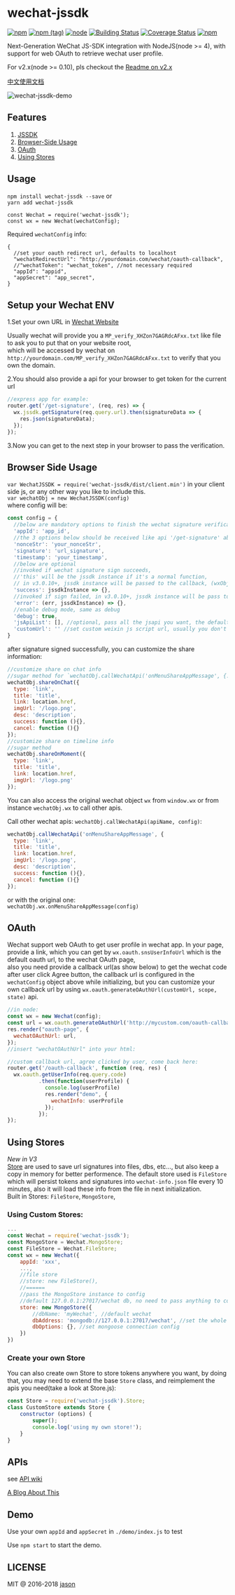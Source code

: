 # wechat-jssdk
[![npm](https://img.shields.io/npm/v/wechat-jssdk.svg)](https://www.npmjs.com/package/wechat-jssdk)
[![npm (tag)](https://img.shields.io/npm/v/wechat-jssdk/next.svg)](https://www.npmjs.com/package/wechat-jssdk)
[![node](https://img.shields.io/node/v/wechat-jssdk.svg)](https://nodejs.org/)
[![Building Status](https://travis-ci.org/JasonBoy/wechat-jssdk.svg?branch=master)](https://travis-ci.org/JasonBoy/wechat-jssdk)
[![Coverage Status](https://coveralls.io/repos/github/JasonBoy/wechat-jssdk/badge.svg?branch=master)](https://coveralls.io/github/JasonBoy/wechat-jssdk?branch=master)
[![npm](https://img.shields.io/npm/l/wechat-jssdk.svg)](https://www.npmjs.com/package/wechat-jssdk)


Next-Generation WeChat JS-SDK integration with NodeJS(node >= 4),
with support for web OAuth to retrieve wechat user profile.

For v2.x(node >= 0.10), pls checkout the [Readme on v2.x](https://github.com/JasonBoy/wechat-jssdk/tree/2.x)

[中文使用文档](https://github.com/JasonBoy/wechat-jssdk/wiki/%E4%B8%AD%E6%96%87%E4%BD%BF%E7%94%A8%E6%96%87%E6%A1%A3)

![wechat-jssdk-demo](https://raw.githubusercontent.com/JasonBoy/wechat-jssdk/master/demo/wechat-jssdk-demo.gif)

## Features

  1. [JSSDK](#setup-your-wechat-env)
  1. [Browser-Side Usage](#browser-side-usage)
  1. [OAuth](#oauth)
  1. [Using Stores](#using-stores)

## Usage

`npm install wechat-jssdk --save` or    
`yarn add wechat-jssdk`  

```
const Wechat = require('wechat-jssdk');
const wx = new Wechat(wechatConfig);
```

Required `wechatConfig` info:  

```
{
  //set your oauth redirect url, defaults to localhost
  "wechatRedirectUrl": "http://yourdomain.com/wechat/oauth-callback",
  //"wechatToken": "wechat_token", //not necessary required
  "appId": "appid",
  "appSecret": "app_secret",
}
```

## Setup your Wechat ENV  
1.Set your own URL in [Wechat Website](https://mp.weixin.qq.com)  
  
  Usually wechat will provide you a `MP_verify_XHZon7GAGRdcAFxx.txt` like file to ask you to put that on your website root,  
  which will be accessed by wechat on `http://yourdomain.com/MP_verify_XHZon7GAGRdcAFxx.txt` to verify that you own the domain.
  
2.You should also provide a api for your browser to get token for the current url  

  ```javascript
  //express app for example:
  router.get('/get-signature', (req, res) => {
    wx.jssdk.getSignature(req.query.url).then(signatureData => {
      res.json(signatureData);
    });  
  });
  ```
3.Now you can get to the next step in your browser to pass the verification.


## Browser Side Usage
`var WechatJSSDK = require('wechat-jssdk/dist/client.min')`
in your client side js, or any other way you like to include this.  
`var wechatObj = new WechatJSSDK(config)`  
where config will be:

```javascript
const config = {
  //below are mandatory options to finish the wechat signature verification
  'appId': 'app_id',
  //the 3 options below should be received like api '/get-signature' above
  'nonceStr': 'your_nonceStr',
  'signature': 'url_signature',
  'timestamp': 'your_timestamp',
  //below are optional
  //invoked if wechat signature sign succeeds,
  //'this' will be the jssdk instance if it's a normal function, 
  // in v3.0.10+, jssdk instance will be passed to the callback, (wxObj) => {}
  'success': jssdkInstance => {},
  //invoked if sign failed, in v3.0.10+, jssdk instance will be pass to the func, (err, wxObj) => {}
  'error': (err, jssdkInstance) => {},
  //enable debug mode, same as debug
  'debug': true,
  'jsApiList': [], //optional, pass all the jsapi you want, the default will be ['onMenuShareTimeline', 'onMenuShareAppMessage']
  'customUrl': '' //set custom weixin js script url, usually you don't need to add this js manually
}
```
after signature signed successfully, you can customize the share information:

```javascript
//customize share on chat info
//sugar method for `wechatObj.callWechatApi('onMenuShareAppMessage', {...})`
wechatObj.shareOnChat({
  type: 'link',
  title: 'title',
  link: location.href,
  imgUrl: '/logo.png',
  desc: 'description',
  success: function (){},
  cancel: function (){}
});
//customize share on timeline info
//sugar method
wechatObj.shareOnMoment({
  type: 'link',
  title: 'title',
  link: location.href,
  imgUrl: '/logo.png'
});
```
You can also access the original wechat object `wx` from `window.wx` or from instance `wechatObj.wx` to call other apis.

Call other wechat apis: `wechatObj.callWechatApi(apiName, config)`:

```javascript
wechatObj.callWechatApi('onMenuShareAppMessage', {
  type: 'link',
  title: 'title',
  link: location.href,
  imgUrl: '/logo.png',
  desc: 'description',
  success: function (){},
  cancel: function (){}
});
```
or with the original one:  
`wechatObj.wx.onMenuShareAppMessage(config)`

## OAuth
Wechat support web OAuth to get user profile in wechat app.
In your page, provide a link, which you can get by `wx.oauth.snsUserInfoUrl` which is the default oauth url, to the wechat OAuth page,  
also you need provide a callback url(as show below) to get the wechat code after user click Agree button, the callback url is configured in the `wechatConfig` object above while initializing,
but you can customize your own callback url by using `wx.oauth.generateOAuthUrl(customUrl, scope, state)` api.
```javascript
//in node: 
const wx = new Wechat(config);
const url = wx.oauth.generateOAuthUrl('http://mycustom.com/oauth-callback', 'snsapi_userinfo', 'custom_state');
res.render("oauth-page", {
  wechatOAuthUrl: url,
});
//insert "wechatOAuthUrl" into your html:

//custom callback url, agree clicked by user, come back here:
router.get('/oauth-callback', function (req, res) {
  wx.oauth.getUserInfo(req.query.code)
          .then(function(userProfile) {
            console.log(userProfile)
            res.render("demo", {
              wechatInfo: userProfile
            });
          });
});
```

## Using Stores

*New in V3*  
[Store](https://github.com/JasonBoy/wechat-jssdk/wiki/Store) are used to save url signatures into files, dbs, etc..., but also keep a copy in memory for better performence.
The default store used is `FileStore` which will persist tokens and signatures into `wechat-info.json` file every 10 minutes, also it will load these info from the file in next initialization.  
Built in Stores: `FileStore`, `MongoStore`,  
### Using Custom Stores:

```javascript
...
const Wechat = require('wechat-jssdk');
const MongoStore = Wechat.MongoStore;
const FileStore = Wechat.FileStore;
const wx = new Wechat({
	appId: 'xxx',
	...,
	//file store
	//store: new FileStore(),
	//======
	//pass the MongoStore instance to config
	//default 127.0.0.1:27017/wechat db, no need to pass anything to constructor
	store: new MongoStore({
		//dbName: 'myWechat', //default wechat
		dbAddress: 'mongodb://127.0.0.1:27017/wechat', //set the whole connection uri by yourself
		dbOptions: {}, //set mongoose connection config
	})
})

```

### Create your own Store

You can also create own Store to store tokens anywhere you want, by doing that, you may need to extend the base `Store` class, and reimplement the apis you need(take a look at Store.js):

```javascript
const Store = require('wechat-jssdk').Store;
class CustomStore extends Store {
	constructor (options) {
		super();
		console.log('using my own store!');
	}
}
```

## APIs
see [API wiki](https://github.com/JasonBoy/wechat-jssdk/wiki/API)

[A Blog About This](http://blog.lovemily.me/next-generation-wechat-jssdk-integration-with-nodejs/)


## Demo

Use your own `appId` and `appSecret` in `./demo/index.js` to test

Use `npm start` to start the demo.

## LICENSE

MIT @ 2016-2018 [jason](http://blog.lovemily.me)
